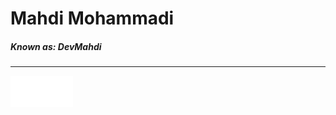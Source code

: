<H1>Mahdi Mohammadi </H1>
<h5>Known as: DevMahdi</h5>
<hr>
<a href="#"><img width="50px" src="te.png" alt="" srcset=""></a><a href="#"><img width="50px" src=tw.png"" alt="" srcset=""></a>
